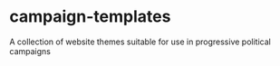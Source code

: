 # campaign-templates
A collection of website themes suitable for use in progressive political campaigns
